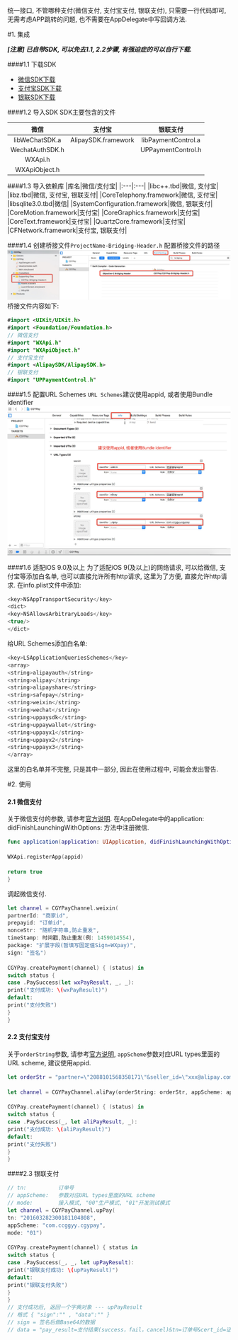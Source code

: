 统一接口, 不管哪种支付(微信支付, 支付宝支付, 银联支付), 只需要一行代码即可, 无需考虑APP跳转的问题, 也不需要在AppDelegate中写回调方法.

#1. 集成

***[注意] 已自带SDK, 可以免去1.1, 2.2步骤, 有强迫症的可以自行下载.***

####1.1 下载SDK
* [微信SDK下载](https://pay.weixin.qq.com/wiki/doc/api/app/app.php?chapter=11_1)
* [支付宝SDK下载](https://doc.open.alipay.com/doc2/detail?treeId=59&articleId=103563&docType=1)
* [银联SDK下载](https://open.unionpay.com/ajweb/help/file/toDetailPage?id=346&flag=2)

####1.2 导入SDK
SDK主要包含的文件

|微信            |支付宝              |银联支付            |
|:------:       |:------:           |:------:           |
|libWeChatSDK.a |AlipaySDK.framework|libPaymentControl.a|
|WechatAuthSDK.h|                   |UPPaymentControl.h |
|WXApi.h        |                   |                   |
|WXApiObject.h  |                   |                   |

####1.3 导入依赖库
|库名|微信/支付宝|
|:---|:---|
|libc++.tbd|微信, 支付宝|
|libz.tbd|微信, 支付宝, 银联支付|
|CoreTelephony.framework|微信, 支付宝|
|libsqlite3.0.tbd|微信|
|SystemConfiguration.framework|微信, 银联支付|
|CoreMotion.framework|支付宝|
|CoreGraphics.framework|支付宝|
|CoreText.framework|支付宝|
|QuartzCore.framework|支付宝|
|CFNetwork.framework|支付宝, 银联支付|

####1.4 创建桥接文件`ProjectName-Bridging-Header.h`
配置桥接文件的路径
![](https://raw.githubusercontent.com/Chakery/images/master/CGYPay/%E6%A1%A5%E6%8E%A5%E6%96%87%E4%BB%B6%E8%B7%AF%E5%BE%84.png)
桥接文件内容如下:
```Swift
#import <UIKit/UIKit.h>
#import <Foundation/Foundation.h>
// 微信支付
#import "WXApi.h"
#import "WXApiObject.h"
// 支付宝支付
#import <AlipaySDK/AlipaySDK.h>
// 银联支付
#import "UPPaymentControl.h"
```

####1.5 配置URL Schemes
`URL Schemes`建议使用appid, 或者使用Bundle identifier
![这图片要改](https://raw.githubusercontent.com/Chakery/images/master/CGYPay/%E9%85%8D%E7%BD%AEurl.png)

####1.6 适配iOS 9.0及以上
为了适配iOS 9(及以上)的网络请求, 可以给微信, 支付宝等添加白名单, 也可以直接允许所有http请求, 这里为了方便, 直接允许http请求. 在info.plist文件中添加:
```Swift
<key>NSAppTransportSecurity</key>
<dict>
<key>NSAllowsArbitraryLoads</key>
<true/>
</dict>
```
给URL Schemes添加白名单:
```Swift
<key>LSApplicationQueriesSchemes</key>
<array>
<string>alipayauth</string>
<string>alipay</string>
<string>alipayshare</string>
<string>safepay</string>
<string>weixin</string>
<string>wechat</string>
<string>uppaysdk</string>
<string>uppaywallet</string>
<string>uppayx1</string>
<string>uppayx2</string>
<string>uppayx3</string>
</array>
```
这里的白名单并不完整, 只是其中一部分, 因此在使用过程中, 可能会发出警告.


#2. 使用

#### 2.1 微信支付
关于微信支付的参数, 请参考[官方说明](https://pay.weixin.qq.com/wiki/doc/api/app/app.php?chapter=9_12&index=2).
在AppDelegate中的application: didFinishLaunchingWithOptions: 方法中注册微信.
```Swift
func application(application: UIApplication, didFinishLaunchingWithOptions launchOptions: [NSObject: AnyObject]?) -> Bool {

WXApi.registerApp(appid)

return true
}
```
调起微信支付.
```Swift
let channel = CGYPayChannel.weixin(
partnerId: "商家id",
prepayid: "订单id",
nonceStr: "随机字符串,防止重发",
timeStamp: 时间戳,防止重发(例: 1459014554),
package: "扩展字段(暂填写固定值Sign=WXpay)",
sign: "签名")

CGYPay.createPayment(channel) { (status) in
switch status {
case .PaySuccess(let wxPayResult, _, _):
print("支付成功: \(wxPayResult)")
default:
print("支付失败")
}
}
```

#### 2.2 支付宝支付
关于`orderString`参数, 请参考[官方说明](https://doc.open.alipay.com/doc2/detail?treeId=59&articleId=103663&docType=1), `appScheme`参数对应URL types里面的URL scheme, 建议使用appid.
```Swift
let orderStr = "partner=\"2088101568358171\"&seller_id=\"xxx@alipay.com\"&out_trade_no=\"0819145412-6177\"&subject=\"我是测试数据标题\"&body=\"我时测试数据商品描述\"&total_fee=\"0.01\"&notify_url=\"http://www.xxx.com\"&service=\"mobile.securitypay.pay\"&payment_type=\"1\"&_input_charset=\"utf-8\"&it_b_pay=\"30m\"&show_url=\"m.alipay.com\"&sign=\"lBBK%2F0w5LOajrMrji7DUgEqNjIhQbidR13GovA5r3TgIbNqv231yC1NksLdw%2Ba3JnfHXoXuet6XNNHtn7VE%2BeCoRO1O%2BR1KugLrQEZMtG5jmJIe2pbjm%2F3kb%2FuGkpG%2BwYQYI51%2BhA3YBbvZHVQBYveBqK%2Bh8mUyb7GM1HxWs9k4%3D\"&sign_type=\"RSA\""

let channel = CGYPayChannel.aliPay(orderString: orderStr, appScheme: appid)

CGYPay.createPayment(channel) { (status) in
switch status {
case .PaySuccess(_, let aliPayResult, _):
print("支付成功: \(aliPayResult)")
default:
print("支付失败")
}
}
```

####2.3 银联支付
```Swift
// tn:          订单号
// appScheme:   参数对应URL types里面的URL scheme
// mode:        接入模式, "00"生产模式, "01"开发测试模式
let channel = CGYPayChannel.upPay(
tn: "201603282300181104808", 
appScheme: "com.ccggyy.cgypay", 
mode: "01")

CGYPay.createPayment(channel) { status in
switch status {
case .PaySuccess(_, _, let upPayResult):
print("银联支付成功: \(upPayResult)")
default:
print("银联支付失败")
}
}
// 支付成功后, 返回一个字典对象 --- upPayResult
// 格式 { "sign":"" , "data":"" }
// sign = 签名后做Base64的数据
// data = "pay_result=支付结果(success，fail，cancel)&tn=订单号&cert_id=证书id"
```
